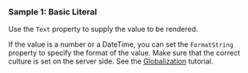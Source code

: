 ### Sample 1: Basic Literal

Use the `Text` property to supply the value to be rendered.

If the value is a number or a DateTime, you can set the `FormatString` property to specify the format of the value.
Make sure that the correct culture is set on the server side. See the [Globalization](/docs/tutorials/basics/globalization) tutorial.
